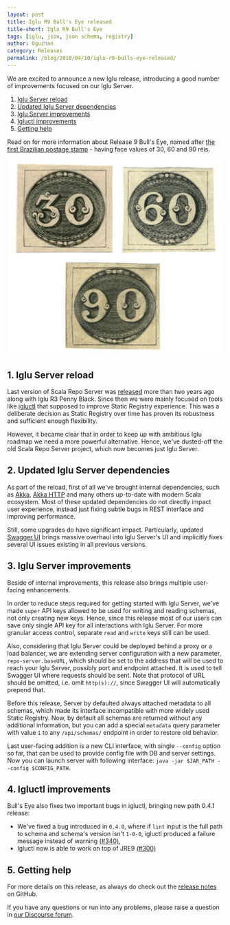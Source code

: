 ```yaml
---
layout: post
title: Iglu R9 Bull's Eye released
title-short: Iglu R9 Bull's Eye
tags: [iglu, json, json schema, registry]
author: Oguzhan
category: Releases
permalink: /blog/2018/04/10/iglu-r9-bulls-eye-released/
---
```


We are excited to announce a new Iglu release, introducing a good number of improvements focused on our Iglu Server.

1. [Iglu Server reload](#server-reload)
2. [Updated Iglu Server dependencies](#server-bumps)
3. [Iglu Server improvements](#server-improvements)
4. [Igluctl improvements](#igluctl)
5. [Getting help](#help)

Read on for more information about Release 9 Bull's Eye, named after [the first Brazilian postage stamp][bulls-eye] - having face values of 30, 60 and 90 réis.

![bulls-eye-img][bulls-eye-img]

<!--more-->

<h2 id="server-reload">1. Iglu Server reload</h2>

Last version of Scala Repo Server was [released][r3-blog-post] more than two years ago along with Iglu R3 Penny Black.
Since then we were mainly focused on tools like [igluctl][igluctl] that supposed to improve Static Registry experience.
This was a deliberate decision as Static Registry over time has proven its robustness and sufficient enough flexibility.

However, it became clear that in order to keep up with ambitious Iglu roadmap we need a more powerful alternative.
Hence, we've dusted-off the old Scala Repo Server project, which now becomes just Iglu Server.

<h2 id="server-bumps">2. Updated Iglu Server dependencies</h2>

As part of the reload, first of all we've brought internal dependencies, such as [Akka][akka], [Akka HTTP][akka-http] and many others up-to-date with modern Scala ecosystem.
Most of these updated dependencies do not directly impact user experience, instead just fixing subtle bugs in REST interface and improving performance.

Still, some upgrades do have significant impact. Particularly, updated [Swagger UI][swagger-ui] brings massive overhaul into Iglu Server's UI and implicitly fixes several UI issues existing in all previous versions.

<h2 id="server-improvements">3. Iglu Server improvements</h2>

Beside of internal improvements, this release also brings multiple user-facing enhancements.

In order to reduce steps required for getting started with Iglu Server, we've made `super` API keys allowed to be used for writing and reading schemas, not only creating new keys.
Hence, since this release most of our users can save only single API key for all interactions with Iglu Server.
For more granular access control, separate `read` and `write` keys still can be used.

Also, considering that Iglu Server could be deployed behind a proxy or a load balancer, we are extending server configuration with a new parameter, `repo-server.baseURL`, which should be set to the address that will be used to reach your Iglu Server, possibly port and endpoint attached. It is used to tell Swagger UI where requests should be sent. Note that protocol of URL should be omitted, i.e. omit `http(s)://`, since Swagger UI will automatically prepend that.

Before this release, Server by defaulted always attached metadata to all schemas, which made its interface incompatible with more widely used Static Registry.
Now, by default all schemas are returned without any additional information, but you can add a special `metadata` query parameter with value `1` to any `/api/schemas/` endpoint in order to restore old behavior.

Last user-facing addition is a new CLI interface, with single `--config` option so far, that can be used to provide config file with DB and server settings.
Now you can launch server with following interface: `java -jar $JAR_PATH --config $CONFIG_PATH`.

<h2 id="igluctl">4. Igluctl improvements</h2>

Bull's Eye also fixes two important bugs in igluctl, bringing new path 0.4.1 release:

* We've fixed a bug introduced in `0.4.0`, where if `lint` input is the full path to schema and schema's version isn't `1-0-0`, igluctl produced a failure message instead of warning [(#340)][issue-340],
* Igluctl now is able to work on top of JRE9 [(#300)][issue-300]

<h2 id="help">5. Getting help</h2>

For more details on this release, as always do check out the [release notes][release-notes] on GitHub.

If you have any questions or run into any problems, please raise a question in [our Discourse forum][discourse].

[r3-blog-post]: https://snowplowanalytics.com/blog/2016/03/04/iglu-r3-penny-black-released/
[igluctl]: https://github.com/snowplow/iglu/wiki/Igluctl

[swagger-ui]: https://swagger.io/swagger-ui/

[akka]: https://akka.io/
[akka-http]: https://doc.akka.io/docs/akka-http/current/

[release-notes]: https://github.com/snowplow/iglu/releases/tag/r9-bulls-eye
[discourse]: http://discourse.snowplowanalytics.com/

[bulls-eye]: https://en.wikipedia.org/wiki/Bull%27s_Eye_(postage_stamp)
[bulls-eye-img]: /assets/img/blog/2018/04/bulls_eye.jpg

[issue-300]: https://github.com/snowplow/iglu/issues/300
[issue-340]: https://github.com/snowplow/iglu/issues/340
